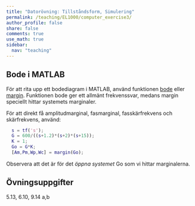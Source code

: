 ```yaml
---
title: "Datorövning: Tillståndsform, Simulering"
permalink: /teaching/EL1000/computer_exercise3/
author_profile: false
share: false
comments: true
use_math: true
sidebar:
  nav: "teaching"
---
```

## Bode i MATLAB
För att rita upp ett bodediagram i MATLAB, använd funktionen [bode](https://se.mathworks.com/help/ident/ref/bode.html) eller [margin](https://se.mathworks.com/help/control/ref/margin.html). Funktionen bode ger ett allmänt frekvenssvar, medans margin speciellt hittar systemets marginaler. 

För att direkt få amplitudmarginal, fasmarginal, fasskärfrekvens och skärfrekvens, använd:
```matlab
  s = tf('s');
  G = 600/((s+1.2)*(s+2)*(s+15));
  K = 1;
  Go = G*K;
  [Am,Pm,Wp,Wc] = margin(Go);
```

Observera att det är för det _öppna systemet_ Go som vi hittar marginalerna. 

## Övningsuppgifter
5.13, 6.10, 9.14 a,b
